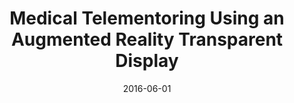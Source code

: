 ---
title: "Medical Telementoring Using an Augmented Reality Transparent Display"

collection: publications

permalink: /publication/2016-06-01-surgery

excerpt: "Background: The goal of this study was to design and implement a novel surgical telementoring system called STAR (System for Telementoring with Augmented Reality) that uses a virtual transparent display to convey precise locations in the operating field to a trainee surgeon. This system was compared to a conventional system based on a telestrator for surgical instruction.
<br/>
Methods: A telementoring system was developed and evaluated in a study which used a 1 x 2 between-subjects design with telementoring system, i.e. STAR or Conventional, as the independent variable. The participants in the study were 20 pre-medical or medical students who had no prior experience with telementoring. Each participant completed a task of port placement and a task of abdominal incision under telementoring using either the STAR or the Conventional system. The metrics used to test performance when using the system were placement error, number of focus shifts, and time to task completion.
<br/>
Results: When compared to the Conventional system, participants using STAR completed the two tasks with less placement error (45% and 68%) and with fewer focus shifts (86% and 44%), but more slowly (19% for each task).
<br/>
Conclusions: Using STAR resulted in decreased annotation placement error, fewer focus shifts, but greater times to task completion. STAR placed virtual annotations directly onto the trainee surgeon’s field of view of the operating field by conveying location with great accuracy; this technology helped to avoid shifts in focus, decreased depth perception, and enabled fine-tuning execution of the task to match telementored instruction, but led to greater times to task completion."

date: 2016-06-01

venue: 'Surgery'

doiurl: https://doi.org/10.1016/j.surg.2015.12.016

paperurl: '/files/Andersen-Surgery-2016.pdf'

videourl:

citation: "Andersen D, Popescu V, Cabrera ME, Shanghavi A, Gomez G, Marley S, Mullis B, Wachs JP. Medical telementoring using an augmented reality transparent display. Surgery. 2016 Jun 1;159(6):1646-53."
---